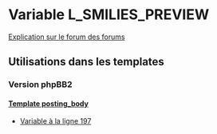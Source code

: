 # Variable L_SMILIES_PREVIEW
[Explication sur le forum des forums](http://forum.forumactif.com/t294113-listing-des-variables#L_SMILIES_PREVIEW)

## Utilisations dans les templates

### Version phpBB2

#### [Template posting_body](subsilver/posting_body.md)
* [Variable à la ligne 197](../subsilver/posting_body.tpl#L197)